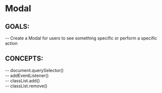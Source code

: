# Modal

## GOALS:
-- Create a Modal for users to see something specific or perform a specific action

## CONCEPTS:
-- document.querySelector()<br>
-- addEventListener()<br>
-- classList.add()<br>
-- classList.remove()